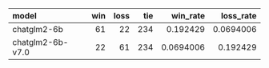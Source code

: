 | model            |   win |   loss |   tie |   win_rate |   loss_rate |
|:-----------------|------:|-------:|------:|-----------:|------------:|
| chatglm2-6b      |    61 |     22 |   234 |  0.192429  |   0.0694006 |
| chatglm2-6b-v7.0 |    22 |     61 |   234 |  0.0694006 |   0.192429  |